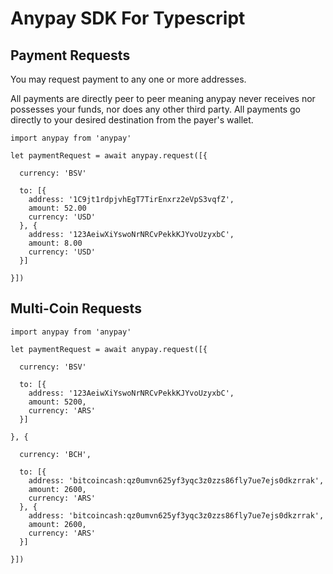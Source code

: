 
# Anypay SDK For Typescript

## Payment Requests

You may request payment to any one or more addresses.

All payments are directly peer to peer meaning anypay
never receives nor possesses your funds, nor does any
other third party. All payments go directly to your desired
destination from the payer's wallet.

```
import anypay from 'anypay'

let paymentRequest = await anypay.request([{

  currency: 'BSV'

  to: [{
    address: '1C9jt1rdpjvhEgT7TirEnxrz2eVpS3vqfZ',
    amount: 52.00
    currency: 'USD'
  }, {
    address: '123AeiwXiYswoNrNRCvPekkKJYvoUzyxbC',
    amount: 8.00
    currency: 'USD'
  }]

}])
```

## Multi-Coin Requests

```
import anypay from 'anypay'

let paymentRequest = await anypay.request([{

  currency: 'BSV'

  to: [{
    address: '123AeiwXiYswoNrNRCvPekkKJYvoUzyxbC',
    amount: 5200,
    currency: 'ARS'
  }]

}, {

  currency: 'BCH',

  to: [{
    address: 'bitcoincash:qz0umvn625yf3yqc3z0zzs86fly7ue7ejs0dkzrrak',
    amount: 2600,
    currency: 'ARS'
  }, {
    address: 'bitcoincash:qz0umvn625yf3yqc3z0zzs86fly7ue7ejs0dkzrrak',
    amount: 2600,
    currency: 'ARS'
  }]

}])

```
